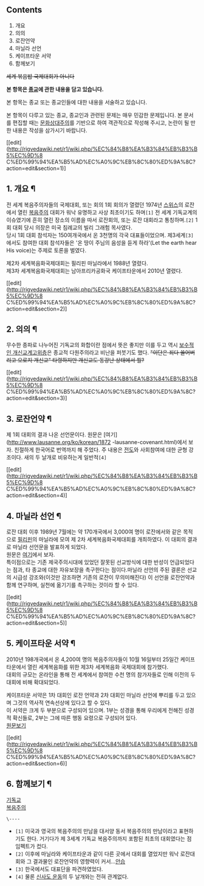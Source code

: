 ## Contents

    

1. 개요 
2. 의의 
3. 로잔언약 
4. 마닐라 선언 
5. 케이프타운 서약 
6. 함께보기 

  
<del>세계 볶음밥 국제대회가 아니다</del>  

**본 항목은 [종교](%EC%A2%85%EA%B5%90.md)에 관한 내용을 담고 있습니다.**  
  
본 항목는 종교 또는 종교인들에 대한 내용을 서술하고 있습니다.  
  
본 항목이 다루고 있는 종교, 종교인과 관련된 문제는 매우 민감한 문제입니다. 본 문서를 편집할 때는
[문화상대주의](%EB%AC%B8%ED%99%94%EC%83%81%EB%8C%80%EC%A3%BC%EC%9D%98.md)를 기반으로
하여 객관적으로 작성해 주시고, 논란이 될 만한 내용은 작성을 삼가시기 바랍니다.

[[edit](http://rigvedawiki.net/r1/wiki.php/%EC%84%B8%EA%B3%84%EB%B3%B5%EC%9D%8
C%ED%99%94%EA%B5%AD%EC%A0%9C%EB%8C%80%ED%9A%8C?action=edit&section=1)]

## 1. 개요 ¶

전 세계 복음주의자들의 국제대회, 또는 회의 1회 회의가 열렸던 1974년
[스위스](%EC%8A%A4%EC%9C%84%EC%8A%A4.md)의 로잔에서 열린
[복음주의](%EB%B3%B5%EC%9D%8C%EC%A3%BC%EC%9D%98.md) 대회가 워낙 유명하고 사상 최초이기도
하며`[1]` 전 세계 기독교계의 이슈였기에 흔히 열린 장소의 이름을 따서 로잔회의, 또는 로잔 대회라고 통칭하며.`[2]` 1회 대회 당시
의장은 미국 침례교의 빌리 그래험 목사였다.  
당시 1회 대회 참석자는 150여개국에서 온 3천명의 각국 대표들이었으며. 제3세계`[3]`에서도 참여한 대회 참석자들은 '온 땅이 주님의
음성을 듣게 하라'(Let the earth hear His voice)는 주제로 토론을 벌였다.

  

제2차 세계복음화국제대회는 필리핀 마닐라에서 1988년 열렸다.  
제3차 세계복음화국제대회는 남아프리카공화국 케이프타운에서 2010년 열렸다.

  

[[edit](http://rigvedawiki.net/r1/wiki.php/%EC%84%B8%EA%B3%84%EB%B3%B5%EC%9D%8
C%ED%99%94%EA%B5%AD%EC%A0%9C%EB%8C%80%ED%9A%8C?action=edit&section=2)]

## 2. 의의 ¶

무수한 종파로 나누어진 기독교의 화합이란 점에서 뜻은 좋지만 이를 두고 역시 [보수적인 개신교계고위층](%EA%B7%BC%EB%B3%B8%EC%A3%BC%EC%9D%98.md)은 종교적 다원주의라고 비난을 퍼붓기도 했다.
<del>"이단은 죄다 쓸어버리고 오로지 개신교" 타령하지만 개신교도 동강난 상태에서 뭘?</del>

  

[[edit](http://rigvedawiki.net/r1/wiki.php/%EC%84%B8%EA%B3%84%EB%B3%B5%EC%9D%8
C%ED%99%94%EA%B5%AD%EC%A0%9C%EB%8C%80%ED%9A%8C?action=edit&section=3)]

## 3. 로잔언약 ¶

제 1회 대회의 결과 나온 선언문이다. 원문은 [여기](http://www.lausanne.org/ko/korean/1872
-lausanne-covenant.html)에서 보자. 친절하게 한국어로 번역까지 해 주었다. 주 내용은
[전도](%EC%A0%84%EB%8F%84.md)와 사회참여에 대한 균형 강조이다. 새의 두 날개로 비유하는게 일반적`[4]`

  

[[edit](http://rigvedawiki.net/r1/wiki.php/%EC%84%B8%EA%B3%84%EB%B3%B5%EC%9D%8
C%ED%99%94%EA%B5%AD%EC%A0%9C%EB%8C%80%ED%9A%8C?action=edit&section=4)]

## 4. 마닐라 선언 ¶

로잔 대회 이후 1989년 7월에는 약 170개국에서 3,000여 명이 로잔에서와 같은 목적으로
[필리핀](%ED%95%84%EB%A6%AC%ED%95%80.md)의 마닐라에 모여 제 2차 세계복음화국제대회를 개최하였다. 이 대회의
결과로 마닐라 선언문을 발표하게 되었다.  
원문은 [여기](http://www.lausanne.org/ko/korean/1871-manila-manifesto.html)에서 보자.  
특이점으로는 기존 제국주의시대에 있었던 잘못된 선교방식에 대한 반성이 언급되었다는 점과, 타 종교에 대한 자유보장을 촉구한다는 점이다.마닐라
선언의 주된 결론은 선교의 시급성 강조와(이것만 강조하면 기존의 로잔이 무의미해진다) 이 선언을 로잔언약과 함께 연구하며, 실천에 옮기기를
촉구하는 것이라 할 수 있다.

  

[[edit](http://rigvedawiki.net/r1/wiki.php/%EC%84%B8%EA%B3%84%EB%B3%B5%EC%9D%8
C%ED%99%94%EA%B5%AD%EC%A0%9C%EB%8C%80%ED%9A%8C?action=edit&section=5)]

## 5. 케이프타운 서약 ¶

2010년 198개국에서 온 4,200여 명의 복음주의자들이 10월 16일부터 25일간 케이프타운에서 열린 세계복음화를 위한 제3차
세계복음화 국제대회에 참가했다.  
대회의 규모는 온라인을 통해 전 세계에서 참여한 수천 명의 참가자들로 인해 이전의 두 대회에 비해 확대되었다.

  

케이프타운 서약은 1차 대회인 로잔 언약과 2차 대회인 마닐라 선언에 뿌리를 두고 있으며 그것의 역사적 연속선상에 있다고 할 수 있다.  
이 서약은 크게 두 부분으로 구성되어 있으며. 1부는 성경을 통해 우리에게 전해진 성경적 확신들로, 2부는 그에 따른 행동 요령으로 구성되어
있다.  
[원문보기](http://www.lausanne.org/ko/korean/1873-ctcommitment.html)

  

[[edit](http://rigvedawiki.net/r1/wiki.php/%EC%84%B8%EA%B3%84%EB%B3%B5%EC%9D%8
C%ED%99%94%EA%B5%AD%EC%A0%9C%EB%8C%80%ED%9A%8C?action=edit&section=6)]

## 6. 함께보기 ¶

[기독교](%EA%B8%B0%EB%8F%85%EA%B5%90.md)  
[복음주의](%EB%B3%B5%EC%9D%8C%EC%A3%BC%EC%9D%98.md)

  

`\----`

  * `[1]` 미국과 영국의 복음주의의 만남을 대서양 동서 복음주의의 만남이라고 표현하기도 한다. 거기다가 제 3세계 기독교 복음주의까지 포함된 최초의 대회였다는 점 임펙트가 컸다.
  * `[2]` 이후에 마닐라와 케이프타운과 같이 다른 곳에서 대회를 열었지만 워낙 로잔대회와 그 결과물인 로잔언약의 영향력이 커서...[안습](%EC%95%88%EC%8A%B5.md)
  * `[3]` 한국에서도 대표단을 파견하였었다.
  * `[4]` 물론 [신사도 운동](%EC%8B%A0%EC%82%AC%EB%8F%84%20%EC%9A%B4%EB%8F%99.md)의 두 날개와는 전혀 관계없다.


